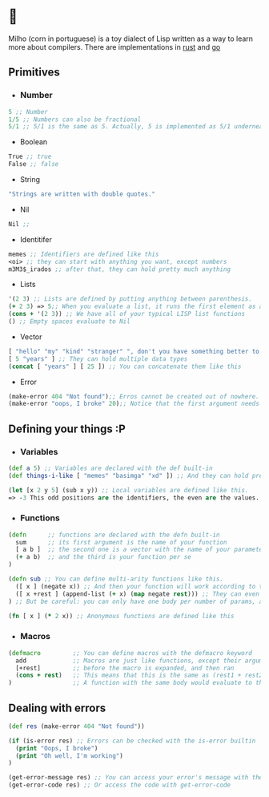 # 🌽

Milho (corn in portuguese) is a toy dialect of Lisp written as a way to learn more about compilers.
There are implementations in [rust](https://github.com/celsobonutti/milho) and [go](https://github.com/danfragoso/milho)

## Primitives
* ### Number
```clojure
5 ;; Number
1/5 ;; Numbers can also be fractional
5/1 ;; 5/1 is the same as 5. Actually, 5 is implemented as 5/1 underneath 
```
* Boolean
```clojure
True ;; true
False ;; false
```
* String
```clojure
"Strings are written with double quotes."
```
* Nil
```clojure
Nil ;;
```
* Identitifer
```clojure
memes ;; Identifiers are defined like this
<oi> ;; they can start with anything you want, except numbers
m3M3$_irados ;; after that, they can hold pretty much anything
```
* Lists
```clojure
'(2 3) ;; Lists are defined by putting anything between parenthesis.
(+ 2 3) => 5;; When you evaluate a list, it runs the first element as a function with the remaining elements as arguments.
(cons + '(2 3)) ;; We have all of your typical LISP list functions
() ;; Empty spaces evaluate to Nil
```
* Vector
```clojure
[ "hello" "my" "kind" "stranger" ", don't you have something better to do?" ] ;; Vectors are declared with brackets and spaces between elements (yup, no commas)
[ 5 "years" ] ;; They can hold multiple data types
(concat [ "years" ] [ 25 ]) ;; You can concatenate them like this
```
* Error
```clojure
(make-error 404 "Not found");; Erros cannot be created out of nowhere. You can, though, create your own errors using the make-error builtin
(make-error "oops, I broke" 20);; Notice that the first argument needs to be a number, and the second, a string. Otherwise you'll get an error, but not the one you're expecting. :p
```

## Defining your things :P
* ### Variables
```clojure
(def a 5) ;; Variables are declared with the def built-in
(def things-i-like [ "memes" "basimga" "xd" ]) ;; And they can hold pretty much everything ;)

(let [x 2 y 5] (sub x y)) ;; Local variables are defined like this.
=> -3 This odd positions are the identifiers, the even are the values.
```
* ### Functions
```clojure
(defn      ;; functions are declared with the defn built-in
  sum      ;; its first argument is the name of your function
  [ a b ]  ;; the second one is a vector with the name of your parameters  
  (+ a b)  ;; and the third is your function per se
) 

(defn sub ;; You can define multi-arity functions like this.
  ([ x ] (negate x)) ;; And then your function will work according to the number of parameters
  ([ x +rest ] (append-list (+ x) (map negate rest))) ;; They can even be variadics
) ;; But be careful: you can only have one body per number of params, and one variadic

(fn [ x ] (* 2 x)) ;; Anonymous functions are defined like this
```
* ### Macros
```clojure
(defmacro         ;; You can define macros with the defmacro keyword
  add             ;; Macros are just like functions, except their arguments are not evaluated
  [+rest]         ;; before the macro is expanded, and then ran
  (cons + rest)   ;; This means that this is the same as (rest1 + rest2 + rest 3 ...)
)                 ;; A function with the same body would evaluate to the list (.__add__ rest1 rest2 rest3...)

```

## Dealing with errors
```clojure
(def res (make-error 404 "Not found"))

(if (is-error res) ;; Errors can be checked with the is-error builtin
  (print "Oops, I broke")
  (print "Oh well, I'm working")
)

(get-error-message res) ;; You can access your error's message with the get-error-message bultin
(get-error-code res) ;; Or access the code with get-error-code 
```

